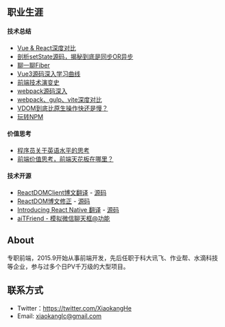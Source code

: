 ## 职业生涯

#### 技术总结
* [Vue & React深度对比](https://github.com/hexiaokang/Blog/issues/1)
* [剖析setState源码，揭秘到底是同步OR异步](https://github.com/hexiaokang/Blog/issues/2)
* [聊一聊Fiber](https://github.com/hexiaokang/Blog/issues/3)
* [Vue3源码深入学习曲线](https://github.com/hexiaokang/Blog/issues/3)
* [前端技术演变史](https://github.com/hexiaokang/Blog/issues/4)
* [webpack源码深入](https://github.com/hexiaokang/Blog/issues/3)
* [webpack、gulp、vite深度对比](https://github.com/hexiaokang/Blog/issues/8)
* [VDOM到底比原生操作快还是慢？](https://github.com/hexiaokang/Blog/issues/5)
* [玩转NPM](https://github.com/hexiaokang/Blog/issues/5)

#### 价值思考
* [程序员关于英语水平的思考](https://github.com/hexiaokang/Blog/issues/9)
* [前端价值思考，前端天花板在哪里？](https://github.com/hexiaokang/Blog/issues/6)

#### 技术开源
* [ReactDOMClient博文翻译](https://zh-hansreactjs-n35mvh7mj-fbopensource.vercel.app/docs/react-dom-client.html) - [源码](https://github.com/reactjs/zh-hans.reactjs.org/pull/900/commits)
* [ReactDOM博文修正](https://zh-hansreactjs-33qpuuxei-fbopensource.vercel.app/docs/react-dom.html) - [源码](https://github.com/reactjs/zh-hans.reactjs.org/pull/901)
* [Introducing React Native 翻译](https://zh-hansreactjs-18gp0c5r4-fbopensource.vercel.app/blog/2015/03/26/introducing-react-native.html) - [源码](https://github.com/reactjs/zh-hans.reactjs.org/pull/904)
* [aiTFriend - 模拟微信聊天框@功能](https://github.com/hexiaokang/Blog/issues/7)

## About
专职前端，2015.9开始从事前端开发，先后任职于科大讯飞、作业帮、水滴科技等企业，参与过多个日PV千万级的大型项目。

## 联系方式
* Twitter：https://twitter.com/XiaokangHe
* Email: xiaokanglc@gmail.com
